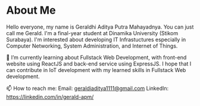 # About Me

Hello everyone, my name is Geraldhi Aditya Putra Mahayadnya. You can just call me Gerald. I'm a final-year student at Dinamika University (Stikom Surabaya). I'm interested about developing IT Infrastuctures especially in Computer Networking, System Administration, and Internet of Things.

🌱 I’m currently learning about Fullstack Web Development, with front-end website using ReactJS and back-end service using ExpressJS. I hope that I can contribute in IoT development with my learned skills in Fullstack Web development.

📫 How to reach me:
Email: geraldiaditya1111@gmail.com
LinkedIn: https://linkedin.com/in/gerald-apm/

<!--
**gerald-apm/gerald-apm** is a ✨ _special_ ✨ repository because its `README.md` (this file) appears on your GitHub profile.

Here are some ideas to get you started:

- 🔭 I’m currently working on ...
- 🌱 I’m currently learning ...
- 👯 I’m looking to collaborate on ...
- 🤔 I’m looking for help with ...
- 💬 Ask me about ...
- 📫 How to reach me: ...
- 😄 Pronouns: ...
- ⚡ Fun fact: ...
-->
